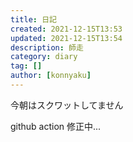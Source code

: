 ```yaml
---
title: 日記
created: 2021-12-15T13:53
updated: 2021-12-15T13:54
description: 師走
category: diary
tag: []
author: [konnyaku]
---
```


今朝はスクワットしてません

github action 修正中...
